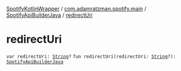 [SpotifyKotlinWrapper](../../index.md) / [com.adamratzman.spotify.main](../index.md) / [SpotifyApiBuilderJava](index.md) / [redirectUri](./redirect-uri.md)

# redirectUri

`var redirectUri: `[`String`](https://kotlinlang.org/api/latest/jvm/stdlib/kotlin/-string/index.html)`?`
`fun redirectUri(redirectUri: `[`String`](https://kotlinlang.org/api/latest/jvm/stdlib/kotlin/-string/index.html)`?): `[`SpotifyApiBuilderJava`](index.md)